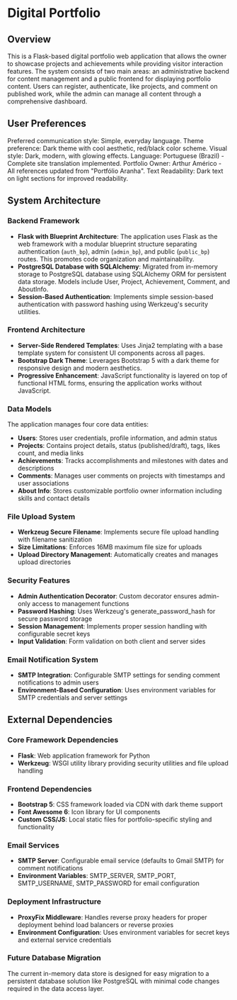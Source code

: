 # Digital Portfolio

## Overview

This is a Flask-based digital portfolio web application that allows the owner to showcase projects and achievements while providing visitor interaction features. The system consists of two main areas: an administrative backend for content management and a public frontend for displaying portfolio content. Users can register, authenticate, like projects, and comment on published work, while the admin can manage all content through a comprehensive dashboard.

## User Preferences

Preferred communication style: Simple, everyday language.
Theme preference: Dark theme with cool aesthetic, red/black color scheme.
Visual style: Dark, modern, with glowing effects.
Language: Portuguese (Brazil) - Complete site translation implemented.
Portfolio Owner: Arthur Américo - All references updated from "Portfólio Aranha".
Text Readability: Dark text on light sections for improved readability.

## System Architecture

### Backend Framework
- **Flask with Blueprint Architecture**: The application uses Flask as the web framework with a modular blueprint structure separating authentication (`auth_bp`), admin (`admin_bp`), and public (`public_bp`) routes. This promotes code organization and maintainability.
- **PostgreSQL Database with SQLAlchemy**: Migrated from in-memory storage to PostgreSQL database using SQLAlchemy ORM for persistent data storage. Models include User, Project, Achievement, Comment, and AboutInfo.
- **Session-Based Authentication**: Implements simple session-based authentication with password hashing using Werkzeug's security utilities.

### Frontend Architecture
- **Server-Side Rendered Templates**: Uses Jinja2 templating with a base template system for consistent UI components across all pages.
- **Bootstrap Dark Theme**: Leverages Bootstrap 5 with a dark theme for responsive design and modern aesthetics.
- **Progressive Enhancement**: JavaScript functionality is layered on top of functional HTML forms, ensuring the application works without JavaScript.

### Data Models
The application manages four core data entities:
- **Users**: Stores user credentials, profile information, and admin status
- **Projects**: Contains project details, status (published/draft), tags, likes count, and media links
- **Achievements**: Tracks accomplishments and milestones with dates and descriptions  
- **Comments**: Manages user comments on projects with timestamps and user associations
- **About Info**: Stores customizable portfolio owner information including skills and contact details

### File Upload System
- **Werkzeug Secure Filename**: Implements secure file upload handling with filename sanitization
- **Size Limitations**: Enforces 16MB maximum file size for uploads
- **Upload Directory Management**: Automatically creates and manages upload directories

### Security Features
- **Admin Authentication Decorator**: Custom decorator ensures admin-only access to management functions
- **Password Hashing**: Uses Werkzeug's generate_password_hash for secure password storage
- **Session Management**: Implements proper session handling with configurable secret keys
- **Input Validation**: Form validation on both client and server sides

### Email Notification System
- **SMTP Integration**: Configurable SMTP settings for sending comment notifications to admin users
- **Environment-Based Configuration**: Uses environment variables for SMTP credentials and server settings

## External Dependencies

### Core Framework Dependencies
- **Flask**: Web application framework for Python
- **Werkzeug**: WSGI utility library providing security utilities and file upload handling

### Frontend Dependencies
- **Bootstrap 5**: CSS framework loaded via CDN with dark theme support
- **Font Awesome 6**: Icon library for UI components
- **Custom CSS/JS**: Local static files for portfolio-specific styling and functionality

### Email Services
- **SMTP Server**: Configurable email service (defaults to Gmail SMTP) for comment notifications
- **Environment Variables**: SMTP_SERVER, SMTP_PORT, SMTP_USERNAME, SMTP_PASSWORD for email configuration

### Deployment Infrastructure
- **ProxyFix Middleware**: Handles reverse proxy headers for proper deployment behind load balancers or reverse proxies
- **Environment Configuration**: Uses environment variables for secret keys and external service credentials

### Future Database Migration
The current in-memory data store is designed for easy migration to a persistent database solution like PostgreSQL with minimal code changes required in the data access layer.